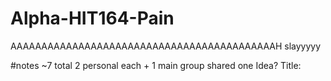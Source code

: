 # Alpha-HIT164-Pain
AAAAAAAAAAAAAAAAAAAAAAAAAAAAAAAAAAAAAAAAAAAH slayyyyy


#notes
~7 total
2 personal each + 1 main group shared one
Idea?
Title:
